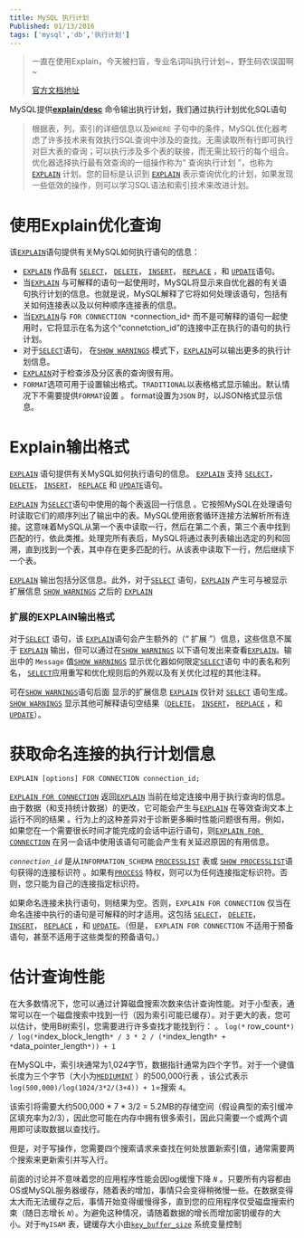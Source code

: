 ```yaml
---
title: MySQL 执行计划
Published: 01/13/2016
tags: ['mysql','db','执行计划']
---
```


> 一直在使用Explain，今天被扫盲，专业名词叫执行计划~，野生码农误国啊~
>
> [官方文档地址](https://dev.mysql.com/doc/refman/5.7/en/execution-plan-information.html)

MySQL提供[**explain/desc**](https://dev.mysql.com/doc/refman/5.7/en/execution-plan-information.html)
命令输出执行计划，我们通过执行计划优化SQL语句

> 根据表，列，索引的详细信息以及`WHERE`
> 子句中的条件，MySQL优化器考虑了许多技术来有效执行SQL查询中涉及的查找。无需读取所有行即可执行对巨大表的查询；可以执行涉及多个表的联接，而无需比较行的每个组合。优化器选择执行最有效查询的一组操作称为“
> 查询执行计划 ”，也称为 [`EXPLAIN`](https://dev.mysql.com/doc/refman/5.7/en/explain.html)
> 计划。您的目标是认识到 [`EXPLAIN`](https://dev.mysql.com/doc/refman/5.7/en/explain.html)
> 表示查询优化的计划，如果发现一些低效的操作，则可以学习SQL语法和索引技术来改进计划。

# 使用Explain优化查询

该[`EXPLAIN`](https://dev.mysql.com/doc/refman/5.7/en/explain.html)语句提供有关MySQL如何执行语句的信息：

- [`EXPLAIN`](https://dev.mysql.com/doc/refman/5.7/en/explain.html)
  作品有 [`SELECT`](https://dev.mysql.com/doc/refman/5.7/en/select.html)， [`DELETE`](https://dev.mysql.com/doc/refman/5.7/en/delete.html)， [`INSERT`](https://dev.mysql.com/doc/refman/5.7/en/insert.html)， [`REPLACE`](https://dev.mysql.com/doc/refman/5.7/en/replace.html)
  ，和 [`UPDATE`](https://dev.mysql.com/doc/refman/5.7/en/update.html)语句。
- 当[`EXPLAIN`](https://dev.mysql.com/doc/refman/5.7/en/explain.html)
  与可解释的语句一起使用时，MySQL将显示来自优化器的有关语句执行计划的信息。也就是说，MySQL解释了它将如何处理该语句，包括有关如何连接表以及以何种顺序连接表的信息。
- 当[`EXPLAIN`](https://dev.mysql.com/doc/refman/5.7/en/explain.html)与 `FOR CONNECTION *`connection_id`*`
  而不是可解释的语句一起使用时，它将显示在名为这个“connetction_id”的连接中正在执行的语句的执行计划。
- 对于[`SELECT`](https://dev.mysql.com/doc/refman/5.7/en/select.html)语句，
  在[`SHOW WARNINGS`](https://dev.mysql.com/doc/refman/5.7/en/show-warnings.html)
  模式下，[`EXPLAIN`](https://dev.mysql.com/doc/refman/5.7/en/explain.html)可以输出更多的执行计划信息。
- [`EXPLAIN`](https://dev.mysql.com/doc/refman/5.7/en/explain.html)对于检查涉及分区表的查询很有用。
- `FORMAT`选项可用于设置输出格式。`TRADITIONAL`以表格格式显示输出。默认情况下不需要提供`FORMAT`设置 。 format设置为`JSON`
  时，以JSON格式显示信息。

# Explain输出格式

[`EXPLAIN`](https://dev.mysql.com/doc/refman/5.7/en/explain.html)
语句提供有关MySQL如何执行语句的信息。 [`EXPLAIN`](https://dev.mysql.com/doc/refman/5.7/en/explain.html)
支持 [`SELECT`](https://dev.mysql.com/doc/refman/5.7/en/select.html)， [`DELETE`](https://dev.mysql.com/doc/refman/5.7/en/delete.html)， [`INSERT`](https://dev.mysql.com/doc/refman/5.7/en/insert.html)， [`REPLACE`](https://dev.mysql.com/doc/refman/5.7/en/replace.html)
和 [`UPDATE`](https://dev.mysql.com/doc/refman/5.7/en/update.html)语句。

[`EXPLAIN`](https://dev.mysql.com/doc/refman/5.7/en/explain.html)
为[`SELECT`](https://dev.mysql.com/doc/refman/5.7/en/select.html)语句中使用的每个表返回一行信息
。它按照MySQL在处理语句时读取它们的顺序列出了输出中的表。MySQL使用嵌套循环连接方法解析所有连接。这意味着MySQL从第一个表中读取一行，然后在第二个表，第三个表中找到匹配的行，依此类推。处理完所有表后，MySQL将通过表列表输出选定的列和回溯，直到找到一个表，其中存在更多匹配的行。从该表中读取下一行，然后继续下一个表。

[`EXPLAIN`](https://dev.mysql.com/doc/refman/5.7/en/explain.html)
输出包括分区信息。此外，对于[`SELECT`](https://dev.mysql.com/doc/refman/5.7/en/select.html)
语句，[`EXPLAIN`](https://dev.mysql.com/doc/refman/5.7/en/explain.html)
产生可与被显示扩展信息 [`SHOW WARNINGS`](https://dev.mysql.com/doc/refman/5.7/en/show-warnings.html)
之后的 [`EXPLAIN`](https://dev.mysql.com/doc/refman/5.7/en/explain.html)

### 扩展的EXPLAIN输出格式

对于[`SELECT`](https://dev.mysql.com/doc/refman/5.7/en/select.html)
语句，该 [`EXPLAIN`](https://dev.mysql.com/doc/refman/5.7/en/explain.html)语句会产生额外的（“ 扩展
”）信息，这些信息不属于 [`EXPLAIN`](https://dev.mysql.com/doc/refman/5.7/en/explain.html)
输出，但可以通过在[`SHOW WARNINGS`](https://dev.mysql.com/doc/refman/5.7/en/show-warnings.html)
以下语句发出来查看[`EXPLAIN`](https://dev.mysql.com/doc/refman/5.7/en/explain.html)。输出中的 `Message`
值[`SHOW WARNINGS`](https://dev.mysql.com/doc/refman/5.7/en/show-warnings.html)
显示优化器如何限定[`SELECT`](https://dev.mysql.com/doc/refman/5.7/en/select.html)语句
中的表名和列名， [`SELECT`](https://dev.mysql.com/doc/refman/5.7/en/select.html)应用重写和优化规则后的外观以及有关优化过程的其他注释。

可在[`SHOW WARNINGS`](https://dev.mysql.com/doc/refman/5.7/en/show-warnings.html)语句后面
显示的扩展信息 [`EXPLAIN`](https://dev.mysql.com/doc/refman/5.7/en/explain.html)
仅针对 [`SELECT`](https://dev.mysql.com/doc/refman/5.7/en/select.html)
语句生成。 [`SHOW WARNINGS`](https://dev.mysql.com/doc/refman/5.7/en/show-warnings.html)
显示其他可解释语句空结果（[`DELETE`](https://dev.mysql.com/doc/refman/5.7/en/delete.html)， [`INSERT`](https://dev.mysql.com/doc/refman/5.7/en/insert.html)， [`REPLACE`](https://dev.mysql.com/doc/refman/5.7/en/replace.html)
，和 [`UPDATE`](https://dev.mysql.com/doc/refman/5.7/en/update.html)）。

# 获取命名连接的执行计划信息

```
EXPLAIN [options] FOR CONNECTION connection_id;
```

[`EXPLAIN FOR CONNECTION`](https://dev.mysql.com/doc/refman/5.7/en/explain-for-connection.html)
返回[`EXPLAIN`](https://dev.mysql.com/doc/refman/5.7/en/explain.html)
当前在给定连接中用于执行查询的信息。由于数据（和支持统计数据）的更改，它可能会产生与[`EXPLAIN`](https://dev.mysql.com/doc/refman/5.7/en/explain.html)
在等效查询文本上运行不同的结果
。行为上的这种差异对于诊断更多瞬时性能问题很有用。例如，如果您在一个需要很长时间才能完成的会话中运行语句，则[`EXPLAIN FOR CONNECTION`](https://dev.mysql.com/doc/refman/5.7/en/explain-for-connection.html)
在另一会话中使用该语句可能会产生有关延迟原因的有用信息。

*`connection_id`*
是从`INFORMATION_SCHEMA` [`PROCESSLIST`](https://dev.mysql.com/doc/refman/5.7/en/processlist-table.html)
表或 [`SHOW PROCESSLIST`](https://dev.mysql.com/doc/refman/5.7/en/show-processlist.html)语句获得的连接标识符
。如果有[`PROCESS`](https://dev.mysql.com/doc/refman/5.7/en/privileges-provided.html#priv_process)
特权，则可以为任何连接指定标识符。否则，您只能为自己的连接指定标识符。

如果命名连接未执行语句，则结果为空。否则，`EXPLAIN FOR CONNECTION`
仅当在命名连接中执行的语句是可解释的时才适用。这包括 [`SELECT`](https://dev.mysql.com/doc/refman/5.7/en/select.html)， [`DELETE`](https://dev.mysql.com/doc/refman/5.7/en/delete.html)， [`INSERT`](https://dev.mysql.com/doc/refman/5.7/en/insert.html)， [`REPLACE`](https://dev.mysql.com/doc/refman/5.7/en/replace.html)
，和 [`UPDATE`](https://dev.mysql.com/doc/refman/5.7/en/update.html)。（但是， `EXPLAIN FOR CONNECTION`
不适用于预备语句，甚至不适用于这些类型的预备语句。）

# 估计查询性能

在大多数情况下，您可以通过计算磁盘搜索次数来估计查询性能。对于小型表，通常可以在一个磁盘搜索中找到一行（因为索引可能已缓存）。对于更大的表，您可以估计，使用B树索引，您需要进行许多查找才能找到行： 。 `log(*`
row_count`*) / log(*`index_block_length`* / 3 * 2 / (*`index_length`* + *`data_pointer_length`*)) + 1`

在MySQL中，索引块通常为1,024字节，数据指针通常为四个字节。对于一个键值长度为三个字节（大小为[`MEDIUMINT`](https://dev.mysql.com/doc/refman/5.7/en/integer-types.html)
）的500,000行表 ，该公式表示 `log(500,000)/log(1024/3*2/(3+4)) + 1`=搜索 `4`。

该索引将需要大约500,000 * 7 * 3/2 = 5.2MB的存储空间（假设典型的索引缓冲区填充率为2/3），因此您可能在内存中拥有很多索引，因此只需要一个或两个调用即可读取数据以查找行。

但是，对于写操作，您需要四个搜索请求来查找在何处放置新索引值，通常需要两个搜索来更新索引并写入行。

前面的讨论并不意味着您的应用程序性能会因log缓慢下降 *`N`*
。只要所有内容都由OS或MySQL服务器缓存，随着表的增加，事情只会变得稍微慢一些。在数据变得太大而无法缓存之后，事情开始变得缓慢得多，直到您的应用程序仅受磁盘搜索约束（随日志增长
*`N`*）。为避免这种情况，请随着数据的增长而增加密钥缓存的大小。对于`MyISAM`
表，键缓存大小由[`key_buffer_size`](https://dev.mysql.com/doc/refman/5.7/en/server-system-variables.html#sysvar_key_buffer_size)
系统变量控制 